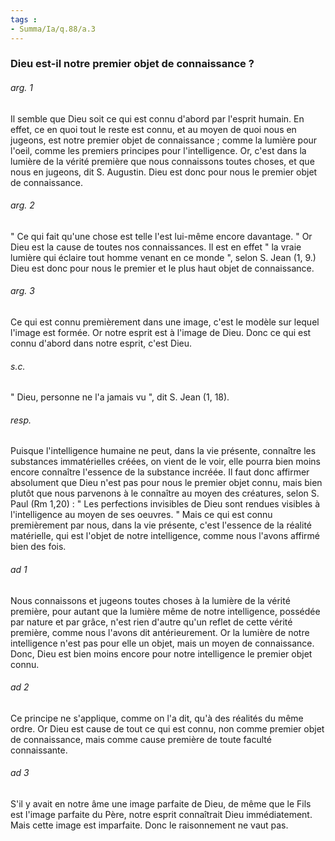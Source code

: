 ```yaml
---
tags : 
- Summa/Ia/q.88/a.3
---
```


### Dieu est-il notre premier objet de connaissance ?



###### arg. 1
Il semble que Dieu soit ce qui est connu d'abord par l'esprit humain. En effet, ce en quoi tout le reste est connu, et au moyen de quoi nous en jugeons, est notre premier objet de connaissance ; comme la lumière pour l'oeil, comme les premiers principes pour l'intelligence. Or, c'est dans la lumière de la vérité première que nous connaissons toutes choses, et que nous en jugeons, dit S. Augustin. Dieu est donc pour nous le premier objet de connaissance. 

###### arg. 2
" Ce qui fait qu'une chose est telle l'est lui-même encore davantage. " Or Dieu est la cause de toutes nos connaissances. Il est en effet " la vraie lumière qui éclaire tout homme venant en ce monde ", selon S. Jean (1, 9.) Dieu est donc pour nous le premier et le plus haut objet de connaissance. 

###### arg. 3
Ce qui est connu premièrement dans une image, c'est le modèle sur lequel l'image est formée. Or notre esprit est à l'image de Dieu. Donc ce qui est connu d'abord dans notre esprit, c'est Dieu. 

###### s.c.
" Dieu, personne ne l'a jamais vu ", dit S. Jean (1, 18). 

###### resp.
Puisque l'intelligence humaine ne peut, dans la vie présente, connaître les substances immatérielles créées, on vient de le voir, elle pourra bien moins encore connaître l'essence de la substance incréée. Il faut donc affirmer absolument que Dieu n'est pas pour nous le premier objet connu, mais bien plutôt que nous parvenons à le connaître au moyen des créatures, selon S. Paul (Rm 1,20) : " Les perfections invisibles de Dieu sont rendues visibles à l'intelligence au moyen de ses oeuvres. " Mais ce qui est connu premièrement par nous, dans la vie présente, c'est l'essence de la réalité matérielle, qui est l'objet de notre intelligence, comme nous l'avons affirmé bien des fois. 

###### ad 1
Nous connaissons et jugeons toutes choses à la lumière de la vérité première, pour autant que la lumière même de notre intelligence, possédée par nature et par grâce, n'est rien d'autre qu'un reflet de cette vérité première, comme nous l'avons dit antérieurement. Or la lumière de notre intelligence n'est pas pour elle un objet, mais un moyen de connaissance. Donc, Dieu est bien moins encore pour notre intelligence le premier objet connu. 

###### ad 2
Ce principe ne s'applique, comme on l'a dit, qu'à des réalités du même ordre. Or Dieu est cause de tout ce qui est connu, non comme premier objet de connaissance, mais comme cause première de toute faculté connaissante. 

###### ad 3
S'il y avait en notre âme une image parfaite de Dieu, de même que le Fils est l'image parfaite du Père, notre esprit connaîtrait Dieu immédiatement. Mais cette image est imparfaite. Donc le raisonnement ne vaut pas. 



